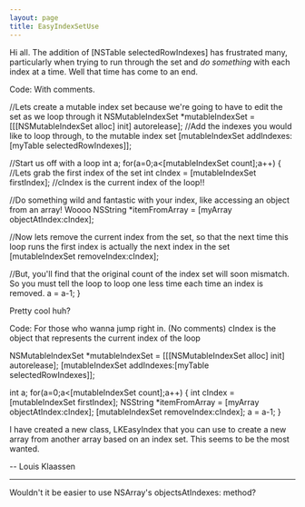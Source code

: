 ```yaml
---
layout: page
title: EasyIndexSetUse
---
```


Hi all. The addition of [NSTable selectedRowIndexes] has frustrated many, particularly when trying to run through the set and *do something* with each index at a time. Well that time has come to an end.

Code: With comments.
    
//Lets create a mutable index set because we're going to have to edit the set as we loop through it
NSMutableIndexSet *mutableIndexSet = [[[NSMutableIndexSet alloc] init] autorelease];
//Add the indexes you would like to loop through, to the mutable index set
[mutableIndexSet addIndexes:[myTable selectedRowIndexes]];

//Start us off with a loop
int a;
for(a=0;a<[mutableIndexSet count];a++)
{
//Lets grab the first index of the set
int cIndex = [mutableIndexSet firstIndex];
//cIndex is the current index of the loop!!

//Do something wild and fantastic with your index, like accessing an object from an array! Woooo
NSString *itemFromArray = [myArray objectAtIndex:cIndex];

//Now lets remove the current index from the set, so that the next time this loop runs the first index is actually the next index in the set
[mutableIndexSet removeIndex:cIndex];

//But, you'll find that the original count of the index set will soon mismatch. So you must tell the loop to loop one less time each time an index is removed.
a = a-1;
}


Pretty cool huh?

Code: For those who wanna jump right in. (No comments)
cIndex is the object that represents the current index of the loop
    
NSMutableIndexSet *mutableIndexSet = [[[NSMutableIndexSet alloc] init] autorelease];
[mutableIndexSet addIndexes:[myTable selectedRowIndexes]];

int a;
for(a=0;a<[mutableIndexSet count];a++)
{
int cIndex = [mutableIndexSet firstIndex];
NSString *itemFromArray = [myArray objectAtIndex:cIndex];
[mutableIndexSet removeIndex:cIndex];
a = a-1;
}


I have created a new class, LKEasyIndex that you can use to create a new array from another array based on an index set. This seems to be the most wanted.

-- Louis Klaassen

----

Wouldn't it be easier to use NSArray's objectsAtIndexes: method?

